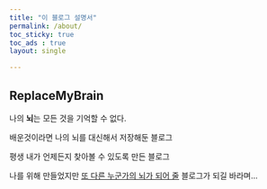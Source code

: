 ```yaml
---
title: "이 블로그 설명서"
permalink: /about/
toc_sticky: true
toc_ads : true
layout: single

---
```


## ReplaceMyBrain

나의 **뇌**는 모든 것을 기억할 수 없다.

배운것이라면 나의 뇌를 대신해서 저장해둔 블로그

평생 내가 언제든지 찾아볼 수 있도록 만든 블로그

나를 위해 만들었지만 <u>또 다른 누군가의 뇌가 되어 줄</u> 블로그가 되길 바라며...

